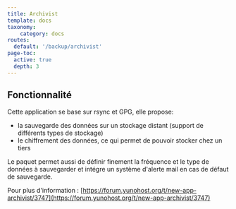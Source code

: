 ```yaml
---
title: Archivist
template: docs
taxonomy:
    category: docs
routes:
  default: '/backup/archivist'
page-toc:
  active: true
  depth: 3
---
```



## Fonctionnalité
Cette application se base sur rsync et GPG, elle propose:
* la sauvegarde des données sur un stockage distant (support de différents types de stockage)
* le chiffrement des données, ce qui permet de pouvoir stocker chez un tiers

Le paquet permet aussi de définir finement la fréquence et le type de données à sauvegarder et intégre un système d'alerte mail en cas de défaut de sauvegarde.

Pour plus d'information : [https://forum.yunohost.org/t/new-app-archivist/3747](https://forum.yunohost.org/t/new-app-archivist/3747)

